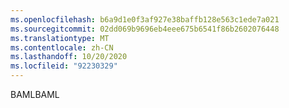 ```yaml
---
ms.openlocfilehash: b6a9d1e0f3af927e38baffb128e563c1ede7a021
ms.sourcegitcommit: 02dd069b9696eb4eee675b6541f86b2602076448
ms.translationtype: MT
ms.contentlocale: zh-CN
ms.lasthandoff: 10/20/2020
ms.locfileid: "92230329"
---
```

<span data-ttu-id="8cd7f-101">BAML</span><span class="sxs-lookup"><span data-stu-id="8cd7f-101">BAML</span></span>